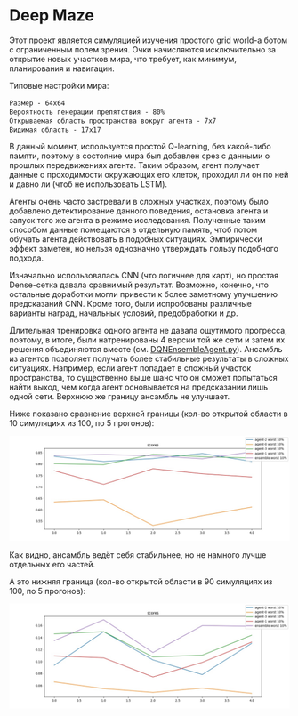 # Deep Maze

Этот проект является симуляцией изучения простого grid world-a ботом с ограниченным полем зрения. Очки начисляются исключительно за открытие новых участков мира, что требует, как минимум, планирования и навигации.

Типовые настройки мира:

```
Размер - 64x64
Вероятность генерации препятствия - 80%
Открываемая область пространства вокруг агента - 7x7
Видимая область - 17x17
```

В данный момент, используется простой Q-learning, без какой-либо памяти, поэтому в состояние мира был добавлен срез с данными о прошлых передвижениях агента. Таким образом, агент получает данные о проходимости окружающих его клеток, проходил ли он по ней и давно ли (чтоб не использовать LSTM).

Агенты очень часто застревали в сложных участках, поэтому было добавлено детектирование данного поведения, остановка агента и запуск того же агента в режиме исследования. Полученные таким способом данные помещаются в отдельную память, чтоб потом обучать агента действовать в подобных ситуациях. Эмпирически эффект заметен, но нельзя однозначно утверждать пользу подобного подхода.

Изначально использовалась CNN (что логичнее для карт), но простая Dense-сетка давала сравнимый результат. Возможно, конечно, что остальные доработки могли привести к более заметному улучшению предсказаний CNN. Кроме того, были испробованы различные варианты наград, начальных условий, предобработки и др.

Длительная тренировка одного агента не давала ощутимого прогресса, поэтому, в итоге, были натренированы 4 версии той же сети и затем их решения объединяются вместе (см. [DQNEnsembleAgent.py](Agent/DQNEnsembleAgent.py)). Ансамбль из агентов позволяет получать более стабильные результаты в сложных ситуациях. Например, если агент попадает в сложный участок пространства, то существенно выше шанс что он сможет попытаться найти выход, чем когда агент основывается на предсказании лишь одной сети. Верхнюю же границу ансамбль не улучшает.

Ниже показано сравнение верхней границы (кол-во открытой области в 10 симуляциях из 100, по 5 прогонов):

![](img/20201231-high.jpg)

Как видно, ансамбль ведёт себя стабильнее, но не намного лучше отдельных его частей.

А это нижняя граница (кол-во открытой области в 90 симуляциях из 100, по 5 прогонов):

![](img/20201231-low.jpg)




